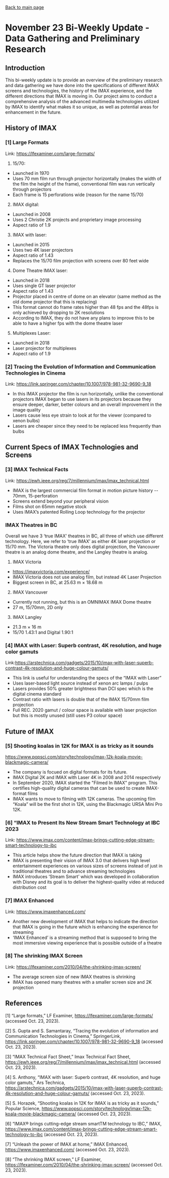 [Back to main page](/README.md)
# November 23 Bi-Weekly Update - Data Gathering and Preliminary Research

## Introduction
This bi-weekly update is to provide an overview of the preliminary research and data gathering we have done into the specifications of different IMAX screens and technologies, the history of the IMAX experience, and the different directions that IMAX is moving in. Our project aims to conduct a comprehensive analysis of the advanced multimedia technologies utilized by IMAX to identify what makes it so unique, as well as potential areas for enhancement in the future.

## History of IMAX 
### [1] Large Formats 
Link: https://lfexaminer.com/large-formats/
1. 15/70: 
- Launched in 1970
- Uses 70 mm film run through projector horizontally (makes the width of the film the height of the frame), conventional film was run vertically through projectors
- Each frame is 15 perforations wide (reason for the name 15/70)
2. IMAX digital: 
- Launched in 2008
- Uses 2 Christie 2K projects and proprietary image processing
- Aspect ratio of 1.9 
3. IMAX with laser: 
- Launched in 2015
- Uses two 4K laser projectors
- Aspect ratio of 1.43
- Replaces the 15/70 film projection with screens over 80 feet wide 
4. Dome Theatre IMAX laser: 
- Launched in 2018
- Uses single GT laser projector
- Aspect ratio of 1.43
- Projector placed in centre of dome on an elevator (same method as the old dome projector that this is replacing) 
- This format cannot do frame rates higher than 48 fps and the 48fps is only achieved by dropping to 2K resolutions
- According to IMAX, they do not have any plans to improve this to be able to have a higher fps with the dome theatre laser  
5. Multiplexes Laser:
- Launched in 2018
- Laser projector for multiplexes
- Aspect ratio of 1.9

### [2] Tracing the Evolution of Information and Communication Technologies in Cinema
Link: https://link.springer.com/chapter/10.1007/978-981-32-9690-9_18
- In this IMAX projector the film is run horizontally, unlike the conventional projectors IMAX began to use lasers in its projectors because they ensure deeper, darker, better colours and an overall improvement in the image quality
- Lasers cause less eye strain to look at for the viewer (compared to xenon bulbs)
- Lasers are cheaper since they need to be replaced less frequently than bulbs 

## Current Specs of IMAX Technologies and Screens 
### [3] IMAX Technical Facts
Link: https://ewh.ieee.org/reg/7/millennium/imax/imax_technical.html
- IMAX is the largest commercial film format in motion picture history -- 70mm, 15-perforation
- Screens extend beyond your peripheral vision
- Films shot on 65mm negative stock
- Uses IMAX’s patented Rolling Loop technology for the projector

### IMAX Theatres in BC
Overall we have 3 ‘true IMAX’ theatres in BC, all three of which use different technology. 
Here, we refer to ‘true IMAX’ as either 4K laser projection or 15/70 mm.
The Victoria theatre only does digital projection, the Vancouver theatre is an analog dome theatre, and the Langley theatre is analog.
1. IMAX Victoria
- https://imaxvictoria.com/experience/
- IMAX Victoria does not use analog film, but instead 4K Laser Projection
- Biggest screen in BC, at 25.63 m × 18.68 m
2. IMAX Vancouver
- Currently not running, but this is an OMNIMAX IMAX Dome theatre
- 27 m, 15/70mm, 2D only
3. IMAX Langley
- 21.3 m × 16 m
- 15/70 1.43:1 and Digital 1.90:1

### [4] IMAX with Laser: Superb contrast, 4K resolution, and huge color gamuts
Link:https://arstechnica.com/gadgets/2015/10/imax-with-laser-superb-contrast-4k-resolution-and-huge-colour-gamuts/
- This link is useful for understanding the specs of the “IMAX with Laser” 
- Uses laser-based light source instead of xenon arc lamps / pulps 
- Lasers provides 50% greater brightness than DCI spec which is the digital cinema standard 
- Contrast ratio with lasers is double that of the IMAX 15/70mm film projection 
- Full REC. 2020 gamut / colour space is available with laser projection but this is mostly unused (still uses P3 colour space) 

## Future of IMAX 

### [5] Shooting koalas in 12K for IMAX is as tricky as it sounds
https://www.popsci.com/story/technology/imax-12k-koala-movie-blackmagic-camera/
- The company is focued on digital formats for its future.
- IMAX Digital 2K and IMAX with Laser 4K in 2008 and 2014 respectively
- In September 2020, IMAX started the "Filmed In IMAX" program. This certifies high-quality digital cameras that can be used to create IMAX-format films
- IMAX wants to move to filming with 12K cameras. The upcoming film “Koala” will be the first shot in 12K, using the Blackmagic URSA Mini Pro 12K.

### [6] “IMAX to Present Its New Stream Smart Technology at IBC 2023
Link: https://www.imax.com/content/imax-brings-cutting-edge-stream-smart-technology-to-ibc
- This article helps show the future direction that IMAX is taking 
- IMAX is presenting their vision of IMAX 3.0 that delivers high level entertainment experiences on various sizes of screens instead of just in traditional theatres and to advance streaming technologies 
- IMAX introduces ‘Stream Smart’ which was developed in collaboration with Disney and its goal is to deliver the highest-quality video at reduced distribution cost  

### [7] IMAX Enhanced
Link: https://www.imaxenhanced.com/
- Another new development of IMAX that helps to indicate the direction that IMAX is going in the future which is enhancing the experience for streaming 
- ‘IMAX Enhanced’ is a streaming method that is supposed to bring the most immersive viewing experience that is possible outside of a theatre

### [8] The shrinking IMAX Screen
Link: https://lfexaminer.com/2010/04/the-shrinking-imax-screen/
- The average screen size of new IMAX theatres is shrinking
- IMAX has opened many theatres with a smaller screen size and 2K projection

## References 
[1] 	“Large formats,” LF Examiner, https://lfexaminer.com/large-formats/ (accessed Oct. 23, 2023).

[2] 	S. Gupta and S. Samantaray, “Tracing the evolution of information and Communication Technologies in Cinema,” SpringerLink, https://link.springer.com/chapter/10.1007/978-981-32-9690-9_18 (accessed Oct. 23, 2023).

[3] 	“IMAX Technical Fact Sheet,” Imax Technical Fact Sheet, https://ewh.ieee.org/reg/7/millennium/imax/imax_technical.html (accessed Oct. 23, 2023).

[4] 	S. Anthony, “IMAX with laser: Superb contrast, 4K resolution, and huge color gamuts,” Ars Technica, https://arstechnica.com/gadgets/2015/10/imax-with-laser-superb-contrast-4k-resolution-and-huge-colour-gamuts/ (accessed Oct. 23, 2023).

[5] 	S. Horazek, “Shooting koalas in 12K for IMAX is as tricky as it sounds,” Popular Science, https://www.popsci.com/story/technology/imax-12k-koala-movie-blackmagic-camera/ (accessed Oct. 23, 2023).

[6] 	“IMAX® brings cutting-edge stream smartTM technology to IBC,” IMAX, https://www.imax.com/content/imax-brings-cutting-edge-stream-smart-technology-to-ibc (accessed Oct. 23, 2023).

[7] 	“Unleash the power of IMAX at home,” IMAX Enhanced, https://www.imaxenhanced.com/ (accessed Oct. 23, 2023).

[8]	 “The shrinking IMAX screen,” LF Examiner, https://lfexaminer.com/2010/04/the-shrinking-imax-screen/ (accessed Oct. 23, 2023).
